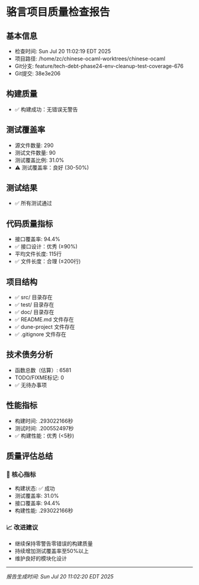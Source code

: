 # 骆言项目质量检查报告

## 基本信息
- 检查时间: Sun Jul 20 11:02:19 EDT 2025
- 项目路径: /home/zc/chinese-ocaml-worktrees/chinese-ocaml
- Git分支: feature/tech-debt-phase24-env-cleanup-test-coverage-676
- Git提交: 38e3e206

## 构建质量
- ✅ 构建成功：无错误无警告

## 测试覆盖率
- 源文件数量: 290
- 测试文件数量: 90
- 测试覆盖比例: 31.0%
- ⚠️  测试覆盖率：良好 (30-50%)

## 测试结果
- ✅ 所有测试通过

## 代码质量指标
- 接口覆盖率: 94.4%
- ✅ 接口设计：优秀 (≥90%)
- 平均文件长度: 115行
- ✅ 文件长度：合理 (≤200行)

## 项目结构
- ✅ src/ 目录存在
- ✅ test/ 目录存在
- ✅ doc/ 目录存在
- ✅ README.md 文件存在
- ✅ dune-project 文件存在
- ✅ .gitignore 文件存在

## 技术债务分析
- 函数总数（估算）: 6581
- TODO/FIXME标记: 0
- ✅ 无待办事项

## 性能指标
- 构建时间: .293022166秒
- 测试时间: .200552497秒
- ✅ 构建性能：优秀 (<5秒)

## 质量评估总结

### 🎯 核心指标
- 构建状态: ✅ 成功
- 测试覆盖率: 31.0%
- 接口覆盖率: 94.4%
- 构建性能: .293022166秒

### 📈 改进建议
- 继续保持零警告零错误的构建质量
- 持续增加测试覆盖率至50%以上
- 维护良好的模块化设计

---
*报告生成时间: Sun Jul 20 11:02:20 EDT 2025*
